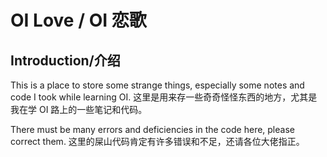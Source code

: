 # OI Love / OI 恋歌

## Introduction/介绍
This is a place to store some strange things, especially some notes and code I took while learning OI.
这里是用来存一些奇奇怪怪东西的地方，尤其是我在学 OI 路上的一些笔记和代码。

There must be many errors and deficiencies in the code here, please correct them.
这里的屎山代码肯定有许多错误和不足，还请各位大佬指正。
